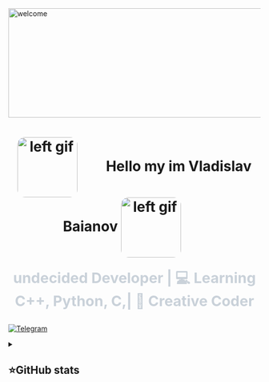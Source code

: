 <img width="1797" height="218" alt="welcome" src="https://github.com/user-attachments/assets/e0b04151-5bda-4820-8a78-6c5cabebe653" />


<h1 align="center">
    <img src="https://github.com/user-attachments/assets/2d8684da-c679-4a81-9003-72e2e542859f" alt="left gif" style="display: inline-block; margin-right: 50px; vertical-align: middle; width: 120px; border-radius: 15px;" />
        Hello my im Vladislav Baianov
    </span>
     <img src="https://github.com/user-attachments/assets/2d8684da-c679-4a81-9003-72e2e542859f" alt="left gif" style="display: inline-block; margin-right: 50px; vertical-align: middle; width: 120px; border-radius: 15px;" />
   
</h1>

<h3 align="center" style="font-size: 1.8rem; color: #c9d1d9; margin-top: 20px;">
     undecided Developer | 💻 Learning C++, Python, C,| 🎨 Creative Coder
</h3>



[![Telegram](https://img.shields.io/badge/-Telegram-2CA5E0?style=flat&logo=telegram&logoColor=white)](https://tlgg.ru/unmakame)







<details align="left">
  <summary><h2><b>⭐GitHub stats</b></h2></summary>
  <p>
   <img src="https://github-readme-stats.vercel.app/api/top-langs/?username=unmakame&theme=dracula&layout=compact&hide_border=true&bg_color=00000000" />
   <br>
   <img src="https://github-readme-stats.vercel.app/api?username=unmakame&count_private=true&show_icons=true&theme=dracula&hide_border=true&bg_color=00000000" />
  </p>
</details>


















 
